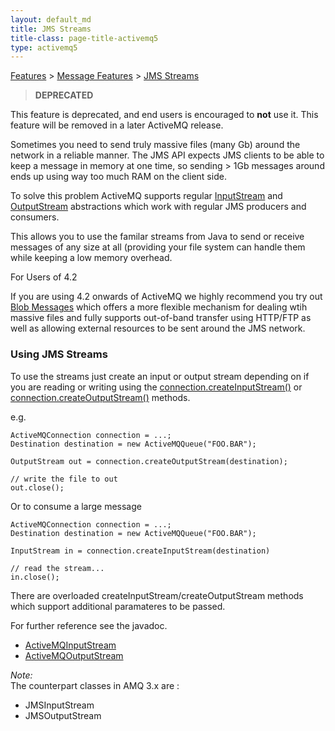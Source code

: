 ```yaml
---
layout: default_md
title: JMS Streams 
title-class: page-title-activemq5
type: activemq5
---
```


[Features](features) > [Message Features](message-features) > [JMS Streams](jms-streams)


> **DEPRECATED**

This feature is deprecated, and end users is encouraged to **not** use it. This feature will be removed in a later ActiveMQ release.

Sometimes you need to send truly massive files (many Gb) around the network in a reliable manner. The JMS API expects JMS clients to be able to keep a message in memory at one time, so sending > 1Gb messages around ends up using way too much RAM on the client side.

To solve this problem ActiveMQ supports regular [InputStream](http://java.sun.com/j2se/1.4.2/docs/api/java/io/InputStream.html) and [OutputStream](http://java.sun.com/j2se/1.4.2/docs/api/java/io/OutputStream.html) abstractions which work with regular JMS producers and consumers.

This allows you to use the familar streams from Java to send or receive messages of any size at all (providing your file system can handle them while keeping a low memory overhead.

For Users of 4.2

If you are using 4.2 onwards of ActiveMQ we highly recommend you try out [Blob Messages](blob-messages) which offers a more flexible mechanism for dealing wtih massive files and fully supports out-of-band transfer using HTTP/FTP as well as allowing external resources to be sent around the JMS network.

### Using JMS Streams

To use the streams just create an input or output stream depending on if you are reading or writing using the [connection.createInputStream()](http://incubator.apache.org/activemq/maven/activemq-core/apidocs/org/apache/activemq/ActiveMQConnection.html#createInputStream(javax.jms.Destination)) or  
[connection.createOutputStream()](http://incubator.apache.org/activemq/maven/activemq-core/apidocs/org/apache/activemq/ActiveMQConnection.html#createOutputStream(javax.jms.Destination)) methods.

e.g.
```
ActiveMQConnection connection = ...;
Destination destination = new ActiveMQQueue("FOO.BAR");

OutputStream out = connection.createOutputStream(destination);

// write the file to out
out.close();
```
Or to consume a large message
```
ActiveMQConnection connection = ...;
Destination destination = new ActiveMQQueue("FOO.BAR");

InputStream in = connection.createInputStream(destination)

// read the stream...
in.close();
```
There are overloaded createInputStream/createOutputStream methods which support additional paramateres to be passed.

For further reference see the javadoc.

*   [ActiveMQInputStream](http://activemq.apache.org/maven/activemq-core/apidocs/org/apache/activemq/ActiveMQInputStream.html)
*   [ActiveMQOutputStream](http://activemq.apache.org/maven/activemq-core/apidocs/org/apache/activemq/ActiveMQOutputStream.html)

_Note:_  
The counterpart classes in AMQ 3.x are :

*   JMSInputStream
*   JMSOutputStream

